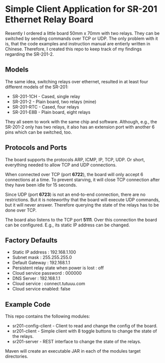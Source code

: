 # Simple Client Application for SR-201 Ethernet Relay Board

Resently I ordered a little board 50mm x 70mm with two relays. They can be switched by sending commands over TCP or UDP. The only problem with it is, that the code examples and instruction manual are entierly written in Chinese. Therefore, I created this repo to keep track of my findings regarding the SR-201-2.

## Models

The same idea, switching relays over ethernet, resulted in at least four different models of the SR-201:

* SR-201-1CH - Cased, single relay
* SR-201-2 - Plain board, two relays (mine)
* SR-201-RTC - Cased, four relays
* SR-201-E8B - Plain board, eight relays

They all seem to work with the same chip and software. Although, e.g., the SR-201-2 only has two relays, it also has an extension port with another 6 pins which can be switched, too.

## Protocols and Ports

The board supports the protocols ARP, ICMP, IP, TCP, UDP. Or short, everything needed to allow TCP and UDP connections.

When connected over TCP (port **6722**), the board will only accept 6 connections at a time. To prevent starving, it will close TCP connection after they have been idle for 15 seconds.

Since UDP (port **6723**) is not an end-to-end connection, there are no restrictions. But it is noteworthy that the board will execute UDP commands, but it will never answer. Therefore querying the state of the relays has to be done over TCP.

The board also listens to the TCP port **5111**. Over this connection the board can be configured. E.g., its static IP address can be changed.

## Factory Defaults

* Static IP address : 192.168.1.100
* Subnet mask : 255.255.255.0
* Default Gateway : 192.168.1.1
* Persistent relay state when power is lost : off
* Cloud service password : 000000
* DNS Server : 192.168.1.1
* Cloud service : connect.tutuuu.com
* Cloud service enabled: false

## Example Code

This repo contains the following modules:

* sr201-config-client - Client to read and change the config of the board.
* sr201-client - Simple client with 8 toggle buttons to change the state of the relays.
* sr201-server - REST interface to change the state of the relays.
 
Maven will create an executable JAR in each of the modules target directories.
